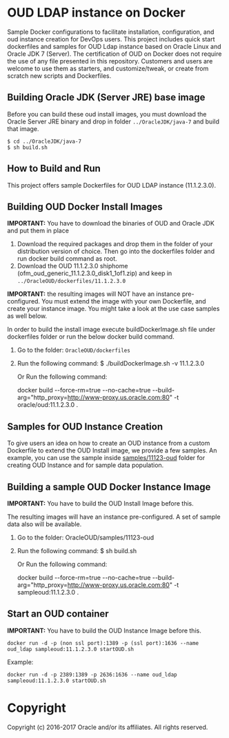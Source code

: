 OUD LDAP instance on Docker
===========================
Sample Docker configurations to facilitate installation, configuration, and oud instance creation for DevOps users. This project includes quick start dockerfiles and samples for OUD Ldap instance based on Oracle Linux and Oracle JDK 7 (Server). The certification of OUD on Docker does not require the use of any file presented in this repository. Customers and users are welcome to use them as starters, and customize/tweak, or create from scratch new scripts and Dockerfiles.

## Building Oracle JDK (Server JRE) base image

Before you can build these oud install images, you must download the Oracle Server JRE binary and drop in folder `../OracleJDK/java-7` and build that image.

    $ cd ../OracleJDK/java-7
    $ sh build.sh

## How to Build and Run

This project offers sample Dockerfiles for OUD LDAP instance (11.1.2.3.0). 


## Building OUD Docker Install Images

**IMPORTANT:** You have to download the binaries of OUD and Oracle JDK and put them in place

1. Download the required packages  and drop them in the folder of your distribution version of choice. Then go into the dockerfiles folder and run docker build command as root.
2. Download the OUD 11.1.2.3.0 shiphome (ofm_oud_generic_11.1.2.3.0_disk1_1of1.zip) and keep in `../OracleOUD/dockerfiles/11.1.2.3.0`

**IMPORTANT:** the resulting images will NOT have an instance pre-configured. You must extend the image with your own Dockerfile, and create your instance image. You might take a look at the use case samples as well below.

In order to build the install image execute buildDockerImage.sh file under dockerfiles folder or run the below docker build command.

1. Go to the folder: `OracleOUD/dockerfiles`
2. Run the following command:
    $ ./buildDockerImage.sh -v 11.1.2.3.0

    Or Run the following command:

    docker build --force-rm=true --no-cache=true --build-arg="http_proxy=http://www-proxy.us.oracle.com:80" -t oracle/oud:11.1.2.3.0 .

## Samples for OUD Instance Creation

To give users an idea on how to create an OUD instance from a custom Dockerfile to extend the OUD Install image, we provide a few samples. An example, you can use the sample inside [samples/11123-oud](./samples/11123-oud/) folder for creating OUD Instance and for sample data population.

## Building a sample OUD Docker Instance Image


**IMPORTANT:** You have to build the OUD Install Image before this.

The resulting images will have an instance pre-configured. A set of sample data also will be available.

1. Go to the folder: OracleOUD/samples/11123-oud
2. Run the following command:
    $ sh build.sh

    Or Run the following command:

    docker build --force-rm=true --no-cache=true --build-arg="http_proxy=http://www-proxy.us.oracle.com:80" -t sampleoud:11.1.2.3.0 .

## Start an OUD container

**IMPORTANT:** You have to build the OUD Instance Image before this.

    docker run -d -p (non ssl port):1389 -p (ssl port):1636 --name oud_ldap sampleoud:11.1.2.3.0 startOUD.sh

Example:

    docker run -d -p 2389:1389 -p 2636:1636 --name oud_ldap sampleoud:11.1.2.3.0 startOUD.sh



# Copyright

Copyright (c) 2016-2017 Oracle and/or its affiliates. All rights reserved.